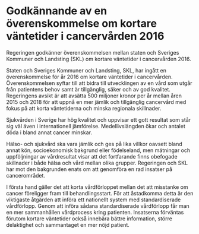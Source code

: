 # Godkännande av en överenskommelse om kortare väntetider i cancervården 2016

Regeringen godkänner överenskommelsen mellan staten och Sveriges Kommuner och Landsting (SKL) om kortare väntetider i cancervården 2016\.


Staten och Sveriges Kommuner och Landsting, SKL, har ingått en överenskommelse för år 2016 om kortare väntetider i cancervården. Överenskommelsen syftar till att bidra till utvecklingen av en vård som utgår från patientens behov samt är tillgänglig, säker och av god kvalitet. Regeringens avsikt är att avsätta 500 miljoner kronor per år mellan åren 2015 och 2018 för att uppnå en mer jämlik och tillgänglig cancervård med fokus på att korta väntetiderna och minska regionala skillnader.

Sjukvården i Sverige har hög kvalitet och uppvisar ett gott resultat som står sig väl även i internationell jämförelse. Medellivslängden ökar och antalet döda i bland annat cancer minskar.

Hälso\- och sjukvård ska vara jämlik och ges på lika villkor oavsett bland annat kön, socioekonomisk bakgrund eller födelseland, men mätningar och uppföljningar av vårdresultat visar att det fortfarande finns obefogade skillnader i både hälsa och vård mellan olika grupper. Regeringen och SKL har mot den bakgrunden enats om att genomföra en rad insatser på cancerområdet.

I första hand gäller det att korta vårdförloppet mellan det att misstanke om cancer föreligger fram till behandlingsstart. För att åstadkomma detta är den viktigaste åtgärden att införa ett nationellt system med standardiserade vårdförlopp. Genom att införa sådana standardiserade vårdförlopp får man en mer sammanhållen vårdprocess kring patienten. Insatserna förväntas förutom kortare väntetider också innebära bättre information, större delaktighet och sammantaget en mer nöjd patient.

